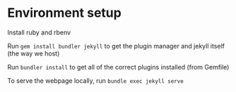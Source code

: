 # Environment setup

Install ruby and rbenv

Run `gem install bundler jekyll` to get the plugin manager and jekyll itself (the way we host)

Run `bundler install` to get all of the correct plugins installed (from Gemfile)

To serve the webpage locally, run `bundle exec jekyll serve`
